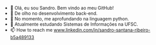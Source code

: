 - 👋 Olá, eu sou Sandro. Bem vindo ao meu GitHub!
- 👀 De olho no desenvolvimento back-end.
- 🌱 No momento, me aprofundando na linguagem python.
- 💞️ Atualmente estudando Sistemas de Informações na UFSC.
- 📫 How to reach me www.linkedin.com/in/sandro-santana-ribeiro-b5a489133

<!---
SandroS22/SandroS22 is a ✨ special ✨ repository because its `README.md` (this file) appears on your GitHub profile.
You can click the Preview link to take a look at your changes.
--->
